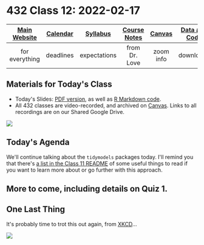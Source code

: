 # 432 Class 12: 2022-02-17

[Main Website](https://thomaselove.github.io/432/) | [Calendar](https://thomaselove.github.io/432/calendar.html) | [Syllabus](https://thomaselove.github.io/432-2022-syllabus/) | [Course Notes](https://thomaselove.github.io/432-notes/) | [Canvas](https://canvas.case.edu) | [Data and Code](https://github.com/THOMASELOVE/432-data) | [Sources](https://github.com/THOMASELOVE/432-2022/tree/main/references) | [Contact Us](https://thomaselove.github.io/432/contact.html)
:-----------: | :--------------: | :----------: | :---------: | :-------------: | :-----------: | :------------: | :-------------:
for everything | deadlines | expectations | from Dr. Love | zoom info | downloads | read/watch | need help?

## Materials for Today's Class

- Today's Slides: [PDF version](https://github.com/THOMASELOVE/432-2022/blob/main/classes/class12/432_2022_slides12.pdf), as well as [R Markdown code](https://github.com/THOMASELOVE/432-2022/blob/main/classes/class12/432_2022_slides12.Rmd). 
- All 432 classes are video-recorded, and archived on [Canvas](https://canvas.case.edu). Links to all recordings are on our Shared Google Drive.

![](https://github.com/THOMASELOVE/432-2022/blob/main/classes/class12/figures/amira.png)

## Today's Agenda

We'll continue talking about the `tidymodels` packages today. I'll remind you that there's [a list in the Class 11 README](https://github.com/THOMASELOVE/432-2022/tree/main/classes/class11#the-tidymodels-packages) of some useful things to read if you want to learn more about or go further with this approach.

## More to come, including details on Quiz 1.

## One Last Thing

It's probably time to trot this out again, from [XKCD](https://xkcd.com/2048/)...

![](https://imgs.xkcd.com/comics/curve_fitting.png)

